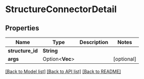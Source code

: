 # StructureConnectorDetail

## Properties

Name | Type | Description | Notes
------------ | ------------- | ------------- | -------------
**structure_id** | **String** |  | 
**args** | Option<**Vec<String>**> |  | [optional]

[[Back to Model list]](../README.md#documentation-for-models) [[Back to API list]](../README.md#documentation-for-api-endpoints) [[Back to README]](../README.md)


